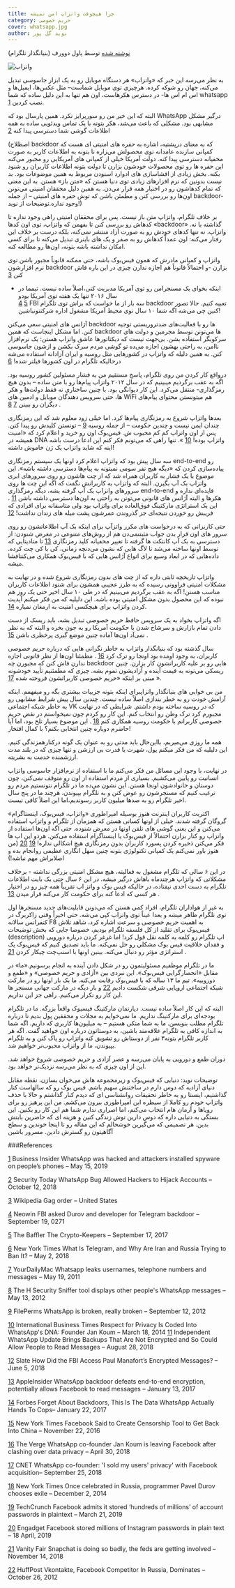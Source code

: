 ```yaml
---
title: چرا هیچوقت واتزاپ امن نمیشه
category: حریم خصوصی
cover: whatsapp.jpg
author: نوید گل پور
---
```


[نوشته شده](https://telegra.ph/Why-WhatsApp-Will-Never-Be-Secure-05-15) توسط پاول دوورف (بنیانگذار تلگرام)

![واتزاپ](./whatsapp.jpg)

به نظر می‌رسه این خبر که «واتزاپ» هر دستگاه موبایل رو به یک ابزار جاسوسی تبدیل می‌کنه،‌ جهان رو شوکه کرده. هرچیزی توی موبایل شماست– مثل عکس‌ها،‌ ایمیل‌ها و اس ام اس ها- در دسترس هکرهاست، اون هم تنها به این دلیل ساده که شما whatsapp نصب کردین
[1](https://www.businessinsider.com/whatsapp-hacked-attackers-installed-spyware-2019-5?r=US&IR=T).

البته که این خبر من رو سورپرایز نکرد. همین پارسال بود که WhatsApp درگیر مشکل مشابهی بود. مشکلی که باعث می‌شد،‌ هکر بتونه با یک تماس ویدئویی ساده به همه اطلاعات گوشی شما دسترسی پیدا کنه [2](https://securitytoday.com/articles/2018/10/12/whatsapp-bug-allowed-hackers-to-hijack-accounts.aspx)

(اصطلاح backdoor که به معنای درپشتیه، اشاره به حفره های امنیتی ای هست که کمپانی سازنده عامدانه توی محصولش می‌زاره تا بتونه به اطلاعات کاربر به صورت مخفیانه دسترسی پیدا کنه. دولت آمریکا خیلی از کمپانی های آمریکایی رو مجبور می‌کنه این حفره ها رو توی محصولات خودشون بزارن تا دولت بتونه اطلاعات کاربران رو شنود بکنه. بخش زیادی از افشاسازی های ادوارد اسنودن مربوط به همین موضوعات بود. بد نیست بدونین که نرم افزارهای زیادی توی دنیا هستن که «متن باز» هستن. به این معنی که تمام کدهاشون رو در اختیار همه قرار می‌دن. به همین دلیل محققان امنیتی می‌تونن اون‌ها رو بررسی کنن و مطمئن باشن که توش حفره های امنیتی – از جمله backdoor- وجود نداره.توضیحات از نوید!)

بر خلاف تلگرام،‌ واتزاپ متن باز نیست. پس برای محققان امنیتی راهی وجود نداره تا کدهاش رو بررسی کنن تا بفهمن که واتزاپ،‌ توی اون کدها «backdoor» گذاشته یا نه. واتزاپ،‌ نه تنها کدهای خودش رو به صورت آزاد منتشر نمی‌کنه، بلکه درست بر خلاف این رفتار می‌کنه: اون عمداً کدهاش رو به صفر و یک های باینری تبدیل می‌کنه تا برای کسی امکان نداشته باشه بتونه،‌ اون‌ها رو مطالعه کنه.

واتزاپ و کمپانی مادرش که همون فیس‌بوک باشه،‌ حتی ممکنه قانوناً مجبور باشن توی نرم افزارشون backdoor بزارن -و احتمالاً قانوناً هم اجازه ندارن چیزی در این باره فاش کنن
[3](https://en.wikipedia.org/wiki/Gag_order#United_States)

- اینکه بخوای یک مسنجرامن رو توی آمریکا مدیریت کنی،اصلاً ساده نیست. تیمما در سال ۲۰۱۶ تنها یک هفته توی آمریکا بودو  
  [4](https://www.neowin.net/news/fbi-asked-durov-and-developer-for-telegram-backdoor)
  [5](https://thebaffler.com/salvos/the-crypto-keepers-levine)
  FBI سه بار از ما خواست که براش توی تلگرام backdoor تعبیه کنیم. حالا تصور کنین چی می‌شه اگه شما ۱۰ سال توی محیط آمریکا مشغول اداره شرکتتونباشین!

آژانس های امنیتی سعی می‌کنن backdoor ها رو با فعالیت‌های ضدتروریستی توجیه کنن. اما مشکل اینجاست که همین backdoor ها می‌تونن توسط مجرمین و دولت های سرکوبگر استفاده بشن. بی‌جهت نیست که دیکتاتور‌ها عاشق واتزاپ هستن: یک نرم‌افزار ناامن،‌ به راحتی بهشون اجازه می‌ده تو گوشی مردم سرک بکشن و ازشون جاسوسی کنن. به همین دلیله که واتزاپ در کشورهایی مثل روسیه و ایران آزادانه استفاده می‌شه درحالیکه تلگرام در اون کشورها فیلتر شده!
[6](https://www.nytimes.com/2018/05/02/world/europe/telegram-iran-russia.html)

در‌واقع کار کردن من روی تلگرام،‌ پاسخ مستقیم من به فشار مسئولین کشور روسیه بود. اگه به عقب برگردیم میبینیم که در سال ۲۰۱۲ واتزاپ پیام‌ها رو با متن ساده – بدون هیچ رمزگذاری- منتقل می‌کرد. این کار دیوانگی بود. با چنین ساختاری نه فقط دولت‌ها و هکر ها،‌ حتی سرویس دهندگان موبایل و ادمین های WiFi هم میتونستن محتوای پیام‌های دیگران رو ببینن
[7](https://web.archive.org/web/20110523235136/http://www.yourdailymac.net/2011/05/whatsapp-leaks-usernames-telephone-numbers-and-messages/)
[8](http://www.h-online.com/security/news/item/Sniffer-tool-displays-other-people-s-WhatsApp-messages-1574382.html)
.

بعدها واتزاپ شروع به رمزنگاری پیام‌ها کرد. اما خیلی زود معلوم شد که این رمزنگاری چندان ایمن نیست و چندین حکومت – از جمله روسیه
[9](https://web.archive.org/web/20150108072201/http://fileperms.org/whatsapp-is-broken-really-broken.html)
– تونستن کلیدش رو پیدا کنن. پس از اون واتزاپ کم کم محبوب ش. فیس‌بوک اون رو خرید و اعلام کرد که «امنیت همیشه در DNA واتزاپ بوده!
[10](https://www.ibtimes.co.uk/respect-privacy-coded-into-whatsapps-dna-founder-jan-koum-1440687)
». تنها راهی که می‌تونم فکر کنم این ادعا درست باشه اینه‌ که شاید واتزاپ یک ژن خاموش داشته!

سه سال پیش بود که واتزاپ اعلام کرد اونها یک سیستم رمزنگاری end-to-end رو پیاده‌سازی کردن که «دیگه هیچ نفر سومی نمیتونه به پیام‌ها دسترسی داشته باشه». این موضوع با یک فشار به کاربران همراه شد که از چت هاشون رو روی سرورهای ابری واتزاپ بک آپ بگیرن. البته که واتزاپ به کاربرانش نگفت که اگه این چت ها روی سرورهای واتزاپ بک آپ گرفته بشه،‌ دیگه رمزگذاری end-to-end فایده‌ای نداره و هکرها و البته آژانس های قانونی می‌تونن به راحتی به اون‌ها دسترسی داشته باشن
[11](https://www.independent.co.uk/life-style/gadgets-and-tech/news/whatsapp-update-latest-encrypted-messages-privacy-security-read-chat-a8510701.html)
. این یک استراتژی مارکتینگ فوق‌العاده برای واتزاپ بود ولی متاسفانه برای افرادی که فریبش رو خوردن نتیجه‌ای جز گذروندن عمرشون پشت میله های زندان نداشت!
[12](https://slate.com/technology/2018/06/paul-manafort-how-did-fbi-access-whatsapp-messages.html)

حتی کاربرانی که به درخواست های مکرر واتزآپ برای اینکه بک آپ اطلاعاتشون رو روی سرور های اون قرار بدن جواب مثبتنمی‌دن هم از روش‌های متنوعی در معرض شنودن: از دسترسی به بک آپ کانتکت ها گرفته تا تغییر مخفیانه کلید رمزنگاری
[13](https://appleinsider.com/articles/17/01/13/whatsapp-backdoor-defeats-end-to-end-encryption-potentially-allows-facebook-to-read-messages)
تا متادیتایی که توسط اونها ساخته می‌شد تا لاگ هایی که نشون می‌دنچه زمانی، کی با کی چت کرده. داده‌هایی که در ابعاد وسیع برای انواع آژانس هایی که با فیس‌بوک همکاری می‌کننافشا میشه.

واتزاپ تاریخچه ثابتی داره که از چت های بدون رمزنگاری شروع شده و در نهایت به مشکلات امنیتی فراوونی رسیده که به طرز عجیبی همشون برای شنود اطلاعات کاربران مناسب هستن! اگه به عقب برگردیم می‌بینیم که در طی ۱۰ سال اخیر حتی یک روز هم نبوده که این محصول بدون مشکل امنیتی بوده باشه. این دلیلیه که من فکر میکنم آپدیت کردن واتزاپ برای هیچکسی امنیت به ارمغان نمیاره
[14](https://www.forbes.com/sites/thomasbrewster/2017/01/22/whatsapp-facebook-backdoor-government-data-request/).

اگه واتزاپ بخواد به یک سرویس حافظ حریم خصوصی تبدیل بشه،‌ باید ریسک از دست دادن تمام بازارش و سرشاخ شدن با حکومت آمریکا رو به جون بخره و البته که به نظر نمی‌آد اون‌ها آماده چنین موضع گیری پرخطری باشن
[15](https://www.nytimes.com/2016/11/22/technology/facebook-censorship-tool-china.html?_r=0)
.

سال گذشته بود که بنیانگذار واتزاپ به خاطر نگرانی هایی که درباره حریم خصوصی کاربران، به وجود اومده بود اونجا رو ترک کرد
[16](https://www.theverge.com/2018/4/30/17304792/whatsapp-jan-koum-facebook-data-privacy-encryption)
. مطمئنا اون‌ها از نظر قانونی اجازه ندارن فاش کنن که مجبورن چه backdoor هایی رو بر علیه کاربرانشون کار بزارن. چنین ریسکی می‌تونه به قیمت آینده و آزادیشون تموم بشه. چیزی که مطمئنیم تأیید خودشونه مبنی بر اینکه «حریم خصوصی کاربرانشون فروخته شده
[17](https://www.cnet.com/news/whatsapp-cofounder-i-sold-my-users-privacy-with-facebook-acquisition/)
».

من بی خوابی های بنیانگذار واتزاپبرای اینکه بتونه جزییات بیشتری بگه رو میفهمم. اینکه آرامش خودت رو به خطر بندازی اصلاً ساده نیست. چندین سال پیش شرایط مشابهی رو به خاطر شبکه اجتماعی VK که در روسیه ساخته بودم داشتم. شرایطی که در نهایت مجبورم کرد ترک وطن رو انتخاب کنم. این کار رو کردم چون نمیخواستم در نقض حریم خصوصی کاربرانم با حکومت روسیه همکاری کنم
[18](https://www.nytimes.com/2014/12/03/technology/once-celebrated-in-russia-programmer-pavel-durov-chooses-exile.html)
. این موضوع بسیار تلخ بود،‌ اما آیا حاضرم دوباره چنین انتخابی بکنم؟ با کمال افتخار!

همه ما روزی می‌میریم، بااین‌حال باید مدتی رو به عنوان یک گونه درکنارهمزندگی کنیم. این دلیلیه که من فکر میکنم پول،‌ شهرت یا قدرت بی ارزشن و تنها چیزی که در بلند مدت ارزشمنده خدمت به بشریته.

در نهایت، با وجود این مسائل من فکر می‌کنم ما با استفاده از نرم‌افزار جاسوسی واتزاپ انسانیت رو پایین می‌کشیم. بسیاری از مردم استفاده از اون رو متوقف نمی‌کنن،‌ چون دوستان و خانوادشون اونجا هستن. این نشون می‌ده ما در تلگرام نتونستیم مردم رو ترغیب کنیم که مسنجرشون رو عوض کنن و به تلگرام بپیوندن. هرچند ما در پنج سال اخیر تلگرام رو به صدها میلیون کاربر رسوندیم،اما این اصلاً کافی نیست.

اکثریت کاربران اینترنت هنوز بوسیله امپراطوری «واتزاپ،‌ فیس‌بوک، اینستاگرام» گروگان گرفته شدند. خیلی از اونها کسانی هستن که همزمان از تلگرام و واتزاپ استفاده می‌کنن و این یعنی گوشی های تلفن اونها در معرض شنوده. حتی اگه اون‌ها استفاده از واتزاپ رو کنار بزارن احتمالاً از فیس‌بوک یا اینستاگرام استفاده می‌کنن. هردو این اپ ها فکر می‌کنن ذخیره کردن پسورد کاربران بدون رمزنگاری هیچ اشکالی نداره!
[19](https://techcrunch.com/2019/03/21/facebook-plaintext-passwords/)
[20](https://www.engadget.com/2019/04/18/facebook-stored-instagram-passwords-plain-text/)
(من هنوز باور نمی‌کنم یک کمپانی تکنولوژی بتونه چنین سهل انگاری عظیمی روانجام بده و اصلابراش مهم نباشه!)

در این ۶ سالی که تلگرام مشغول به فعالیته، هیچ مشکل امنیتی بزرگی نداشته - برخلاف مشکلاتی که واتزاپ هرچندماه باهاش درگیر میشه. در این ۶ سال حتی یک بایت اطلاعات تلگرام به دست احدی نیفتاده،‌ در حالیکه فیس بوک و واتز اپ تقریباً همه چیز رو در اختیار هر کسی که ادعا کنه برای حکومت کار می‌کنه قرار میدن
[13](https://appleinsider.com/articles/17/01/13/whatsapp-backdoor-defeats-end-to-end-encryption-potentially-allows-facebook-to-read-messages)
.

به غیر از هواداران تلگرام، افراد کمی هستن که می‌دونن قابلیت‌های جدید مسنجرها اول توی تلگرام ظاهر میشه و بعدا عیناً توی واتزاپ کپی می‌شه. حتی اخیراً وقتی زاکربرگ در کنفرانس سالانه F8 به اهمیت حریم خصوصی و سرعت اشاره کرد، شاهد تلاش فیس‌بوک برای تقلید از کل فلسفه تلگرام بودیم، خصوصا جایی که بخش توضیحات (description) اپ تلگرام رو کلمه به کلمه نقل قول کرد!
اما غرغر کردن درباره دورویی و فقدان خلاقیت فیس بوک مشکلی رو حل نمی‌کنه. ما باید تصدیق کنیم که فیس‌بوک یک استراتژی مؤثر رو دنبال می‌کنه. بینین اونها با اسنپ‌چت چیکار کردن
[21](https://www.vanityfair.com/news/2018/11/snapchat-is-doing-so-badly-the-feds-are-getting-involved)
.

ما در تلگرام موظفیم مسئولیتمون رو در شکل دادن آینده به انجام برسونیم.«ما» در مقابل «انحصارگرایی فیس‌بوک». این نبردی بین «آزادی و حریم خصوصی» و «طمع و دوروییه». تیم ما ۱۳ ساله که با فیس‌بوک رقابت می‌کنه. ما یک بار اونها رو در مارکت شبکه اجتماعی اروپایی شرقی شکست دادیم
[22](https://www.huffpost.com/entry/facebook-russian-competition_n_2018714)
و بار دیگه در مارکت جهانی مسنجر ها این کار رو تکرار می‌کنیم. راهی جز این نداریم.

البته که این کار اصلاً ساده نیست. دپارتمان مارکتینگ فیسبوک واقعاً بزرگه. ما در تلگرام بودجه‌ای برای مارکتینگ نداریم. ما نمی‌خوایم به مجلات و محققین پول بدیم تا درباره تلگرام مطلب بنویسن. ما به شما متکی هستیم – به میلیون‌ها کاربری که داریم. اگه شما به‌ اندازه کافی به تلگرام علاقه‌مند باشین،‌ به دوستاتون درباره اون خواهید گفت. اگه هر کاربر تلگرام بتونه۳ نفر از دوستاش رو تشویق کنه واتزاپ رو پاک کنن و به تلگرام بپیوندن، ما از واتزاپ محبوب‌تر خواهیم شد.

دوران طمع و دورویی به پایان می‌رسه و عصر آزادی و حریم خصوصی شروع خواهد شد. این از اون چیزی که به نظر می‌رسه نزدیک‌تر خواهد بود.

توضیحات نوید:
دنیایی که فیس‌بوک و زیرمجموعه هاش می‌خوان بسازن، نقطه مقابل دنیای آزادیه که دوس دارم در ساختنش سهیم باشم. فیس بوک رو که سالهاست کنار گذاشتیم،‌ اینستا رو به خاطر تحقیقات روانشناسی ای که دیدم کنار گذاشتم و حالا با حذف واتزاپ خودم رو کاملا از سیطره این امپراطوری بیرون می‌کشم.
من این پرهیز رو برای رویاها و آرمان هام انتخاب می‌کنم، اما اصراری ندارم شما هم این کار رو بکنین. این بستگی به دنیایی داره که دوس دارین توش زندگی کنین و هزینه ای که حاضرین بابتش بدین. هر تصمیمی که می‌گیرین خوشحالم که این مقاله رو تا اینجا خوندین و سطح آگاهیتون رو گسترش دادین.
مسرور باشین

###References

[1](https://www.businessinsider.com/whatsapp-hacked-attackers-installed-spyware-2019-5?r=US&IR=T) Business Insider WhatsApp was hacked and attackers installed spyware on people’s phones – May 15, 2019

[2](https://securitytoday.com/articles/2018/10/12/whatsapp-bug-allowed-hackers-to-hijack-accounts.aspx) Security Today WhatsApp Bug Allowed Hackers to Hijack Accounts – October 12, 2018

[3](https://en.wikipedia.org/wiki/Gag_order#United_States) Wikipedia Gag order – United States

[4](https://www.neowin.net/news/fbi-asked-durov-and-developer-for-telegram-backdoor) Neowin FBI asked Durov and developer for Telegram backdoor – September 19, 0271

[5](https://thebaffler.com/salvos/the-crypto-keepers-levine) The Baffler The Crypto-Keepers – September 17, 2017

[6](https://www.nytimes.com/2018/05/02/world/europe/telegram-iran-russia.html) New York Times What Is Telegram, and Why Are Iran and Russia Trying to Ban It? – May 2, 2018

[7](https://web.archive.org/web/20110523235136/http://www.yourdailymac.net/2011/05/whatsapp-leaks-usernames-telephone-numbers-and-messages/) YourDailyMac Whatsapp leaks usernames, telephone numbers and messages – May 19, 2011

[8](http://www.h-online.com/security/news/item/Sniffer-tool-displays-other-people-s-WhatsApp-messages-1574382.html) The H Security Sniffer tool displays other people's WhatsApp messages – May 13, 2012

[9](https://web.archive.org/web/20150108072201/http://fileperms.org/whatsapp-is-broken-really-broken.html) FilePerms WhatsApp is broken, really broken – September 12, 2012

[10](https://www.ibtimes.co.uk/respect-privacy-coded-into-whatsapps-dna-founder-jan-koum-1440687) International Business Times Respect for Privacy Is Coded Into WhatsApp's DNA: Founder Jan Koum – March 18, 2014
[11](https://www.independent.co.uk/life-style/gadgets-and-tech/news/whatsapp-update-latest-encrypted-messages-privacy-security-read-chat-a8510701.html) Independent WhatsApp Update Brings Backups That Are Not Encrypted and So Could Allow People to Read Messages – August 28, 2018

[12](https://slate.com/technology/2018/06/paul-manafort-how-did-fbi-access-whatsapp-messages.html) Slate How Did the FBI Access Paul Manafort’s Encrypted Messages? – June 5, 2018

[13](https://appleinsider.com/articles/17/01/13/whatsapp-backdoor-defeats-end-to-end-encryption-potentially-allows-facebook-to-read-messages) AppleInsider WhatsApp backdoor defeats end-to-end encryption, potentially allows Facebook to read messages – January 13, 2017

[14](https://www.forbes.com/sites/thomasbrewster/2017/01/22/whatsapp-facebook-backdoor-government-data-request/) Forbes Forget About Backdoors, This Is The Data WhatsApp Actually Hands To Cops– January 22, 2017

[15](https://www.nytimes.com/2016/11/22/technology/facebook-censorship-tool-china.html?_r=0) New York Times Facebook Said to Create Censorship Tool to Get Back Into China – November 22, 2016

[16](https://www.theverge.com/2018/4/30/17304792/whatsapp-jan-koum-facebook-data-privacy-encryption) The Verge WhatsApp co-founder Jan Koum is leaving Facebook after clashing over data privacy – April 30, 2018

[17](https://www.cnet.com/news/whatsapp-cofounder-i-sold-my-users-privacy-with-facebook-acquisition/) CNET WhatsApp co-founder: 'I sold my users' privacy' with Facebook acquisition– September 25, 2018

[18](https://www.nytimes.com/2014/12/03/technology/once-celebrated-in-russia-programmer-pavel-durov-chooses-exile.html) New York Times Once celebrated in Russia, programmer Pavel Durov chooses exile – December 2, 2014

[19](https://techcrunch.com/2019/03/21/facebook-plaintext-passwords/) TechCrunch Facebook admits it stored ‘hundreds of millions’ of account passwords in plaintext – March 21, 2019

[20](https://www.engadget.com/2019/04/18/facebook-stored-instagram-passwords-plain-text/) Engadget Facebook stored millions of Instagram passwords in plain text – 18 April, 2019

[21](https://www.vanityfair.com/news/2018/11/snapchat-is-doing-so-badly-the-feds-are-getting-involved) Vanity Fair Snapchat is doing so badly, the feds are getting involved – November 14, 2018

[22](https://www.huffpost.com/entry/facebook-russian-competition_n_2018714) HuffPost Vkontakte, Facebook Competitor In Russia, Dominates – October 26, 2012

